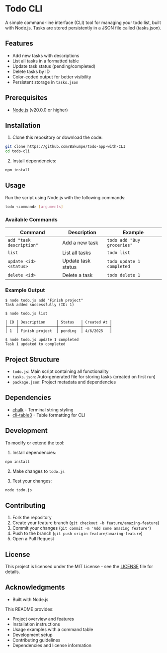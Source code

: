 # Todo CLI

A simple command-line interface (CLI) tool for managing your todo list, built with Node.js. Tasks are stored persistently in a JSON file called (tasks.json).

## Features

- Add new tasks with descriptions
- List all tasks in a formatted table
- Update task status (pending/completed)
- Delete tasks by ID
- Color-coded output for better visibility
- Persistent storage in `tasks.json`

## Prerequisites

- [Node.js](https://nodejs.org/) (v20.0.0 or higher)

## Installation

1. Clone this repository or download the code:
```bash
git clone https://github.com/Bakumpe/todo-app-with-CLI
cd todo-cli
```

2. Install dependencies:
```bash
npm install
```

## Usage

Run the script using Node.js with the following commands:

```bash
todo <command> [arguments]
```

### Available Commands

| Command | Description | Example |
|---------|-------------|---------|
| `add "task description"` | Add a new task | `todo add "Buy groceries"` |
| `list` | List all tasks | `todo list` |
| `update <id> <status>` | Update task status | `todo update 1 completed` |
| `delete <id>` | Delete a task | `todo delete 1` |

### Example Output
```
$ node todo.js add "Finish project"
Task added successfully (ID: 1)

$ node todo.js list

│ ID │ Description     │ Status   │ Created At │
├────┼─────────────────┼──────────┼────────────┤
│ 1  │ Finish project  │ pending  │ 4/6/2025   │

$ node todo.js update 1 completed
Task 1 updated to completed
```

## Project Structure

- `todo.js`: Main script containing all functionality
- `tasks.json`: Auto-generated file for storing tasks (created on first run)
- `package.json`: Project metadata and dependencies

## Dependencies

- [chalk](https://www.npmjs.com/package/chalk) - Terminal string styling
- [cli-table3](https://www.npmjs.com/package/cli-table3) - Table formatting for CLI

## Development

To modify or extend the tool:

1. Install dependencies:
```bash
npm install
```

2. Make changes to `todo.js`

3. Test your changes:
```bash
node todo.js
```

## Contributing

1. Fork the repository
2. Create your feature branch (`git checkout -b feature/amazing-feature`)
3. Commit your changes (`git commit -m 'Add some amazing feature'`)
4. Push to the branch (`git push origin feature/amazing-feature`)
5. Open a Pull Request

## License

This project is licensed under the MIT License - see the [LICENSE](LICENSE) file for details.

## Acknowledgments

- Built with Node.js

This README provides:
- Project overview and features
- Installation instructions
- Usage examples with a command table
- Development setup
- Contributing guidelines
- Dependencies and license information
